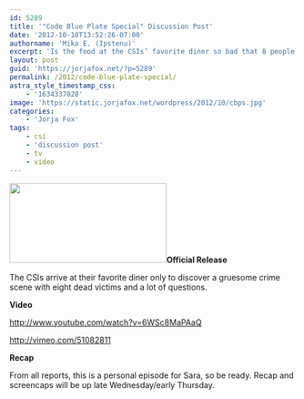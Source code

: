 ```yaml
---
id: 5289
title: '"Code Blue Plate Special" Discussion Post'
date: '2012-10-10T13:52:26-07:00'
authorname: 'Mika E. (Ipstenu)'
excerpt: 'Is the food at the CSIs’ favorite diner so bad that 8 people lost their lives? 10/10 10pm ET/PT'
layout: post
guid: 'https://jorjafox.net/?p=5289'
permalink: /2012/code-blue-plate-special/
astra_style_timestamp_css:
    - '1634337028'
image: 'https://static.jorjafox.net/wordpress/2012/10/cbps.jpg'
categories:
    - 'Jorja Fox'
tags:
    - csi
    - 'discussion post'
    - tv
    - video
---
```


**<img class="alignleft size-medium wp-image-5290" title="cbps" src="//static.jorjafox.net/wordpress/2012/10/cbps-276x140.jpg" alt="" width="276" height="140" />Official Release**

The CSIs arrive at their favorite diner only to discover a gruesome crime scene with eight dead victims and a lot of questions.

**Video**

http://www.youtube.com/watch?v=6WSc8MaPAaQ

http://vimeo.com/51082811

**Recap**

From all reports, this is a personal episode for Sara, so be ready. Recap and screencaps will be up late Wednesday/early Thursday.
